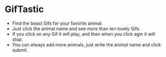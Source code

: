 # GifTastic
- Find the beast Gifs for your favorite animal.
- Just click the animal name and see more than ten lovely Gifs.
- If you click on any Gif it will play, and then when you click agin it will stop.
- You can always add more animals, just write the animal name and click submit.